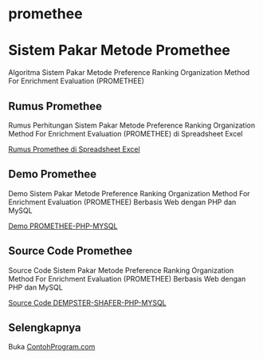 # promethee
Sistem Pakar Metode Promethee
=============================

Algoritma Sistem Pakar Metode Preference Ranking Organization Method For Enrichment Evaluation (PROMETHEE)

Rumus Promethee 
---------------

Rumus Perhitungan Sistem Pakar Metode Preference Ranking Organization Method For Enrichment Evaluation (PROMETHEE) di Spreadsheet Excel

[Rumus Promethee di Spreadsheet Excel](http://contohprogram.com/promethee.xls) 

Demo Promethee
--------------

Demo Sistem Pakar Metode Preference Ranking Organization Method For Enrichment Evaluation (PROMETHEE) Berbasis Web dengan PHP dan MySQL

[Demo PROMETHEE-PHP-MYSQL](http://contohprogram.com/demo/promethee-php) 

Source Code Promethee 
---------------------

Source Code Sistem Pakar Metode Preference Ranking Organization Method For Enrichment Evaluation (PROMETHEE) Berbasis Web dengan PHP dan MySQL

[Source Code DEMPSTER-SHAFER-PHP-MYSQL](http://contohprogram.com/promethee-php-mysql-source-code.php) 

Selengkapnya 
------------

Buka [ContohProgram.com](http://contohprogram.com)


